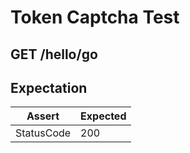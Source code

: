# Token Captcha Test

## GET /hello/go
## Expectation

| Assert | Expected |
| - | - |
| StatusCode | 200 |

